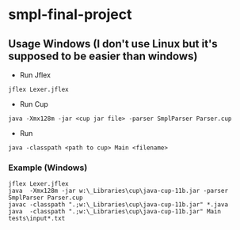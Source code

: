 # smpl-final-project

## Usage Windows (I don't use Linux but it's supposed to be easier than windows) 
- Run Jflex 
``` console
jflex Lexer.jflex
```

- Run Cup 
``` console
java -Xmx128m -jar <cup jar file> -parser SmplParser Parser.cup
```

- Run
``` console
java -classpath <path to cup> Main <filename>
```

### Example (Windows)
``` console
jflex Lexer.jflex
java  -Xmx128m -jar w:\_Libraries\cup\java-cup-11b.jar -parser SmplParser Parser.cup
javac -classpath ".;w:\_Libraries\cup\java-cup-11b.jar" *.java
java  -classpath ".;w:\_Libraries\cup\java-cup-11b.jar" Main tests\input*.txt
```
